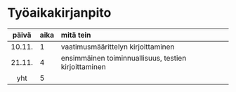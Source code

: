 # Työaikakirjanpito

| päivä | aika | mitä tein  |
| :----:|:-----| :-----|
| 10.11. | 1    | vaatimusmäärittelyn kirjoittaminen|
| 21.11. | 4    | ensimmäinen toiminnuallisuus, testien kirjoittaminen|
| yht   | 5   | | 
